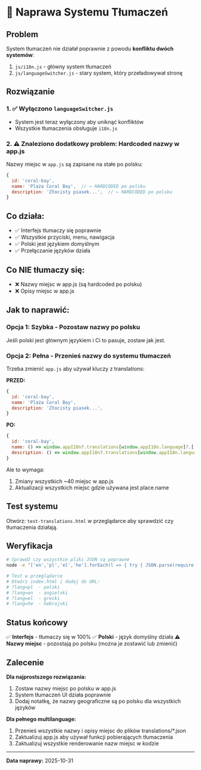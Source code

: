 # 🔧 Naprawa Systemu Tłumaczeń

## Problem

System tłumaczeń nie działał poprawnie z powodu **konfliktu dwóch systemów**:
1. `js/i18n.js` - główny system tłumaczeń
2. `js/languageSwitcher.js` - stary system, który przeładowywał stronę

## Rozwiązanie

### 1. ✅ Wyłączono `languageSwitcher.js`
- System jest teraz wyłączony aby uniknąć konfliktów
- Wszystkie tłumaczenia obsługuje `i18n.js`

### 2. ⚠️ Znaleziono dodatkowy problem: Hardcoded nazwy w app.js

Nazwy miejsc w `app.js` są zapisane na stałe po polsku:
```javascript
{
  id: 'coral-bay',
  name: 'Plaża Coral Bay',  // ← HARDCODED po polsku
  description: 'Złocisty piasek...',  // ← HARDCODED po polsku
}
```

## Co działa:
- ✅ Interfejs tłumaczy się poprawnie
- ✅ Wszystkie przyciski, menu, nawigacja
- ✅ Polski jest językiem domyślnym
- ✅ Przełączanie języków działa

## Co NIE tłumaczy się:
- ❌ Nazwy miejsc w app.js (są hardcoded po polsku)
- ❌ Opisy miejsc w app.js

## Jak to naprawić:

### Opcja 1: Szybka - Pozostaw nazwy po polsku
Jeśli polski jest głównym językiem i Ci to pasuje, zostaw jak jest.

### Opcja 2: Pełna - Przenieś nazwy do systemu tłumaczeń

Trzeba zmienić `app.js` aby używał kluczy z translations:

**PRZED:**
```javascript
{
  id: 'coral-bay',
  name: 'Plaża Coral Bay',
  description: 'Złocisty piasek...',
}
```

**PO:**
```javascript
{
  id: 'coral-bay',
  name: () => window.appI18n?.translations[window.appI18n.language]?.['places.coral-bay.name'] || 'Coral Bay Beach',
  description: () => window.appI18n?.translations[window.appI18n.language]?.['places.coral-bay.description'] || 'Golden sand...',
}
```

Ale to wymaga:
1. Zmiany wszystkich ~40 miejsc w app.js
2. Aktualizacji wszystkich miejsc gdzie używana jest place.name

## Test systemu

Otwórz: `test-translations.html` w przeglądarce aby sprawdzić czy tłumaczenia działają.

## Weryfikacja

```bash
# Sprawdź czy wszystkie pliki JSON są poprawne
node -e "['en','pl','el','he'].forEach(l => { try { JSON.parse(require('fs').readFileSync('translations/'+l+'.json')); console.log('✓', l); } catch(e) { console.log('✗', l, e.message); } });"

# Test w przeglądarce
# Otwórz index.html i dodaj do URL:
# ?lang=pl  - polski
# ?lang=en  - angielski
# ?lang=el  - grecki
# ?lang=he  - hebrajski
```

## Status końcowy

✅ **Interfejs** - tłumaczy się w 100%
✅ **Polski** - język domyślny działa
⚠️ **Nazwy miejsc** - pozostają po polsku (można je zostawić lub zmienić)

## Zalecenie

**Dla najprostszego rozwiązania:**
1. Zostaw nazwy miejsc po polsku w app.js
2. System tłumaczeń UI działa poprawnie
3. Dodaj notatkę, że nazwy geograficzne są po polsku dla wszystkich języków

**Dla pełnego multilanguage:**
1. Przenieś wszystkie nazwy i opisy miejsc do plików translations/*.json
2. Zaktualizuj app.js aby używał funkcji pobierających tłumaczenia
3. Zaktualizuj wszystkie renderowanie nazw miejsc w kodzie

---

**Data naprawy:** 2025-10-31
